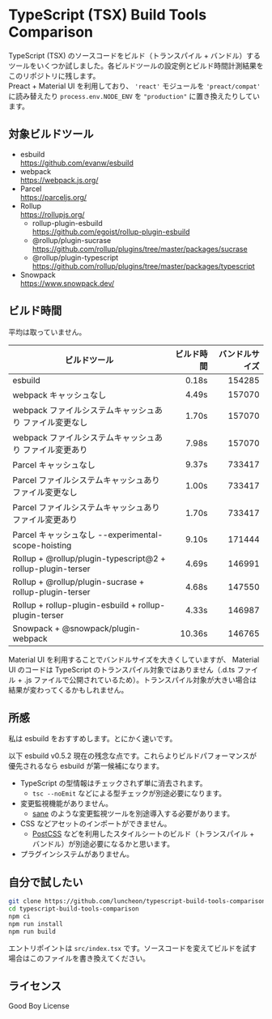# TypeScript (TSX) Build Tools Comparison

TypeScript (TSX) のソースコードをビルド（トランスパイル + バンドル）するツールをいくつか試しました。各ビルドツールの設定例とビルド時間計測結果をこのリポジトリに残します。  
Preact + Material UI を利用しており、 `'react'` モジュールを `'preact/compat'` に読み替えたり `process.env.NODE_ENV` を `"production"` に置き換えたりしています。

## 対象ビルドツール

- esbuild  
  https://github.com/evanw/esbuild
- webpack  
  https://webpack.js.org/
- Parcel  
  https://parceljs.org/
- Rollup  
  https://rollupjs.org/
  - rollup-plugin-esbuild  
    https://github.com/egoist/rollup-plugin-esbuild
  - @rollup/plugin-sucrase  
    https://github.com/rollup/plugins/tree/master/packages/sucrase
  - @rollup/plugin-typescript  
    https://github.com/rollup/plugins/tree/master/packages/typescript
- Snowpack  
  https://www.snowpack.dev/

## ビルド時間

平均は取っていません。

| ビルドツール                                                | ビルド時間 | バンドルサイズ |
| ----------------------------------------------------------- | ---------: | -------------: |
| esbuild                                                     |      0.18s |         154285 |
| webpack キャッシュなし                                      |      4.49s |         157070 |
| webpack ファイルシステムキャッシュあり ファイル変更なし     |      1.70s |         157070 |
| webpack ファイルシステムキャッシュあり ファイル変更あり     |      7.98s |         157070 |
| Parcel キャッシュなし                                       |      9.37s |         733417 |
| Parcel ファイルシステムキャッシュあり ファイル変更なし      |      1.00s |         733417 |
| Parcel ファイルシステムキャッシュあり ファイル変更あり      |      1.70s |         733417 |
| Parcel キャッシュなし --experimental-scope-hoisting         |      9.10s |         171444 |
| Rollup + @rollup/plugin-typescript@2 + rollup-plugin-terser |      4.69s |         146991 |
| Rollup + @rollup/plugin-sucrase + rollup-plugin-terser      |      4.68s |         147550 |
| Rollup + rollup-plugin-esbuild + rollup-plugin-terser       |      4.33s |         146987 |
| Snowpack + @snowpack/plugin-webpack                         |     10.36s |         146765 |

Material UI を利用することでバンドルサイズを大きくしていますが、 Material UI のコードは TypeScript のトランスパイル対象ではありません（.d.ts ファイル + .js ファイルで公開されているため）。トランスパイル対象が大きい場合は結果が変わってくるかもしれません。

## 所感

私は esbuild をおすすめします。とにかく速いです。

以下 esbuild v0.5.2 現在の残念な点です。これらよりビルドパフォーマンスが優先されるなら esbuild が第一候補になります。

- TypeScript の型情報はチェックされず単に消去されます。
  - `tsc --noEmit` などによる型チェックが別途必要になります。
- 変更監視機能がありません。
  - [sane](https://github.com/amasad/sane) のような変更監視ツールを別途導入する必要があります。
- CSS などアセットのインポートができません。
  - [PostCSS](https://postcss.org/) などを利用したスタイルシートのビルド（トランスパイル + バンドル）が別途必要になるかと思います。
- プラグインシステムがありません。

## 自分で試したい

```bash
git clone https://github.com/luncheon/typescript-build-tools-comparison.git
cd typescript-build-tools-comparison
npm ci
npm run install
npm run build
```

エントリポイントは `src/index.tsx` です。ソースコードを変えてビルドを試す場合はこのファイルを書き換えてください。

## ライセンス

Good Boy License
